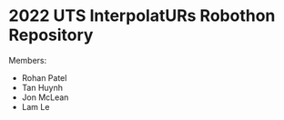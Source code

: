# 2022 UTS InterpolatURs Robothon Repository
Members:
- Rohan Patel
- Tan Huynh
- Jon McLean
- Lam Le
